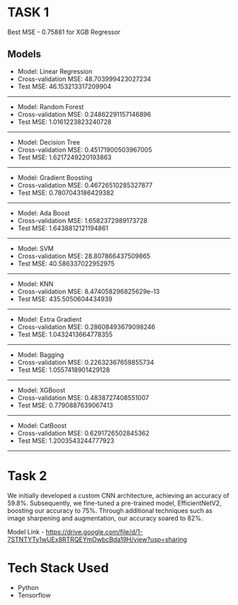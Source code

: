# TASK 1


Best MSE - 0.75881 for XGB Regressor
## Models

* Model: Linear Regression
* Cross-validation MSE: 48.703999423027234
* Test MSE: 46.153213317209904

_________________________________________________________________________________

* Model: Random Forest
* Cross-validation MSE: 0.24862291157146896
* Test MSE: 1.0161223823240728
_________________________________________________________________________________

* Model: Decision Tree
* Cross-validation MSE: 0.45171900503967005
* Test MSE: 1.6217249220193863
_________________________________________________________________________________

* Model: Gradient Boosting
* Cross-validation MSE: 0.46726510285327877
* Test MSE: 0.7807043186429382
______________________________________________________________________________

* Model: Ada Boost
* Cross-validation MSE: 1.6582372989173728
* Test MSE: 1.6438812121194861
_________________________________________________________________________________

* Model: SVM
* Cross-validation MSE: 28.807866437509865
* Test MSE: 40.586337022952975
_________________________________________________________________________________

* Model: KNN
* Cross-validation MSE: 8.474058296825629e-13
* Test MSE: 435.5050604434939
_________________________________________________________________________________

* Model: Extra Gradient
* Cross-validation MSE: 0.28608493679098246
* Test MSE: 1.0432413664778355
_________________________________________________________________________________

* Model: Bagging
* Cross-validation MSE: 0.22632367659855734
* Test MSE: 1.0557418901429128

_________________________________________________________________________________

* Model: XGBoost
* Cross-validation MSE: 0.4838727408551007
* Test MSE: 0.7790887639067413
_________________________________________________________________________________

* Model: CatBoost
* Cross-validation MSE: 0.6291726502845362
* Test MSE: 1.2003543244777923
_________________________________________________________________________________

# Task 2

We initially developed a custom CNN architecture, achieving an accuracy of 59.8%. Subsequently, we fine-tuned a pre-trained model, EfficientNetV2, boosting our accuracy to 75%. Through additional techniques such as image sharpening and augmentation, our accuracy soared to 82%.

Model Link - https://drive.google.com/file/d/1-7STNTYTy1wUEx8RTRQEYmOwbcBda19H/view?usp=sharing

# Tech Stack Used 
* Python
* Tensorflow


